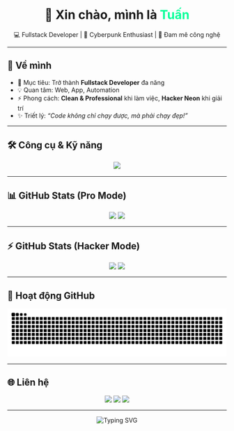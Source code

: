 <h1 align="center">
  👋 Xin chào, mình là <span style="color:#00FF99">Tuấn</span>
</h1>

<p align="center">
  💻 Fullstack Developer | 🚀 Cyberpunk Enthusiast | 🎯 Đam mê công nghệ
</p>

---

## 🌟 Về mình
- 🎯 Mục tiêu: Trở thành **Fullstack Developer** đa năng
- 💡 Quan tâm: Web, App, Automation
- ⚡ Phong cách: **Clean & Professional** khi làm việc, **Hacker Neon** khi giải trí
- ✨ Triết lý: *“Code không chỉ chạy được, mà phải chạy đẹp!”*

---

## 🛠️ Công cụ & Kỹ năng
<p align="center">
  <!-- Clean style -->
  <img src="https://skillicons.dev/icons?i=html,css,js,ts,react,nodejs,express,python,mysql,git,github,vscode" />
</p>

---

## 📊 GitHub Stats (Pro Mode)
<p align="center">
  <img src="https://github-readme-stats.vercel.app/api?username=fbtuan2&show_icons=true&theme=radical" height="165" />
  <img src="https://github-readme-stats.vercel.app/api/top-langs/?username=fbtuan2&layout=compact&theme=radical" height="165" />
</p>

---

## ⚡ GitHub Stats (Hacker Mode)
<p align="center">
  <img src="https://github-readme-stats.vercel.app/api?username=fbtuan2&show_icons=true&theme=tokyonight&hide_border=true&bg_color=0D1117&title_color=00FF99&icon_color=00FF99" height="165" />
  <img src="https://github-readme-streak-stats.herokuapp.com/?user=fbtuan2&theme=tokyonight&hide_border=true&background=0D1117&stroke=00FF99&ring=00FF99&fire=00FF99&currStreakLabel=00FF99" height="165" />
</p>

---

## 🐍 Hoạt động GitHub
<p align="center">
  <img src="https://github.com/fbtuan2/fbtuan2/blob/output/snake.svg" alt="Snake animation" />
</p>

---

## 🌐 Liên hệ
<p align="center">
  <a href="https://github.com/fbtuan2"><img src="https://img.shields.io/badge/GitHub-%2300FF99.svg?&style=for-the-badge&logo=github&logoColor=black" /></a>
  <a href="https://facebook.com/yourprofile"><img src="https://img.shields.io/badge/Facebook-%2300FF99.svg?&style=for-the-badge&logo=facebook&logoColor=black" /></a>
  <a href="mailto:yourmail@example.com"><img src="https://img.shields.io/badge/Email-%2300FF99.svg?&style=for-the-badge&logo=gmail&logoColor=black" /></a>
</p>

---

<p align="center">
  <img src="https://readme-typing-svg.demolab.com?font=Fira+Code&weight=700&size=20&duration=3000&pause=1000&color=00FF99&center=true&vCenter=true&width=600&lines=Professional+by+day;Hacker+by+night;Always+a+coder+at+heart" alt="Typing SVG" />
</p>
